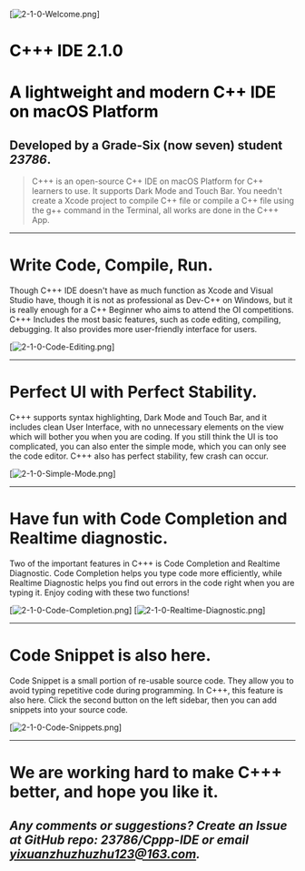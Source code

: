 [![2-1-0-Welcome.png](https://i.postimg.cc/t44BQKT8/2-1-0-Welcome.png)]
# **<font color = "#000000">C+++ IDE 2.1.0</font>**
# **<font color = "#000000">A lightweight and modern C++ IDE on macOS Platform</font>**
## Developed by a Grade-Six (now seven) student _23786_.

> C+++ is an open-source C++ IDE on macOS Platform for C++ learners to use. It supports Dark Mode and Touch Bar. You needn't create a Xcode project to compile C++ file or compile a C++ file using the g++ command in the Terminal, all works are done in the C+++ App.

----

# **Write Code, Compile, Run.**

Though C+++ IDE doesn't have as much function as Xcode and Visual Studio have, though it is not as professional as Dev-C++ on Windows, but it is really enough for a C++ Beginner who aims to attend the OI competitions. C+++ Includes the most basic features, such as code editing, compiling, debugging. It also provides more user-friendly interface for users.

[![2-1-0-Code-Editing.png](https://i.postimg.cc/zfVjcTBh/2-1-0-Code-Editing.png)]

----

# **Perfect UI with Perfect Stability.**

C+++ supports syntax highlighting, Dark Mode and Touch Bar, and it includes clean User Interface, with no unnecessary elements on the view which will bother you when you are coding. If you still think the UI is too complicated, you can also enter the simple mode, which you can only see the code editor. C+++ also has perfect stability, few crash can occur.

[![2-1-0-Simple-Mode.png](https://i.postimg.cc/65qf3drm/2-1-0-Simple-Mode.png)]

----

# **Have fun with Code Completion and Realtime diagnostic.**

Two of the important features in C+++ is Code Completion and Realtime Diagnostic. Code Completion helps you type code more efficiently, while Realtime Diagnostic helps you find out errors in the code right when you are typing it. Enjoy coding with these two functions!

[![2-1-0-Code-Completion.png](https://i.postimg.cc/8kfpLb86/2-1-0-Code-Completion.png)]
[![2-1-0-Realtime-Diagnostic.png](https://i.postimg.cc/Dz5ZYf54/2-1-0-Realtime-Diagnostic.png)]

----

# **Code Snippet is also here.**

Code Snippet is a small portion of re-usable source code. They allow you to avoid typing repetitive code during programming. In C+++, this feature is also here. Click the second button on the left sidebar, then you can add snippets into your source code. 

[![2-1-0-Code-Snippets.png](https://i.postimg.cc/nh3r3c3j/2-1-0-Code-Snippets.png)]

----

# **We are working hard to make C+++ better, and hope you like it.**

## _Any comments or suggestions? Create an Issue at GitHub repo: 23786/Cppp-IDE or email yixuanzhuzhuzhu123@163.com._
